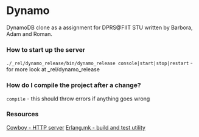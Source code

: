 # Dynamo #

DynamoDB clone as a assignment for DPRS@FIIT STU written by Barbora, Adam and Roman.

### How to start up the server ###

`./_rel/dynamo_release/bin/dynamo_release console|start|stop|restart` - for more look at _rel/dynamo_release

### How do I compile the project after a change? ###
`compile` - this should throw errors if anything goes wrong

### Resources ###

[Cowboy - HTTP server](https://github.com/ninenines/cowboy)
[Erlang.mk - build and test utility](https://github.com/ninenines/erlang.mk)
